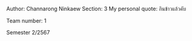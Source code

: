 Author: Channarong Ninkaew
Section: 3
My personal quote: กินข้าวแล้วคับ


Team number: 1

Semester 2/2567

